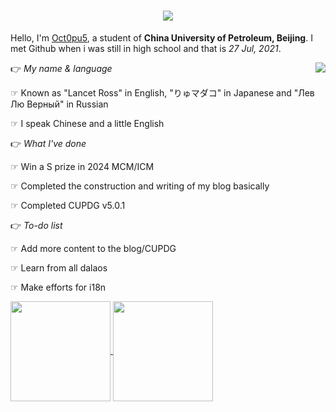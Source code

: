 <h1 align="center">
    <img src="https://readme-typing-svg.herokuapp.com/?font=Righteous&size=35&center=true&vCenter=true&width=500&height=70&duration=4000&lines=Ello+my+friends+👋+I'm+Oct0pu5;" />
</h1>

Hello, I'm [Oct0pu5](https://Oct0pu5.cn/), a student of **China University of Petroleum, Beijing**. I met Github when i was still in high school and that is _27 Jul, 2021_.

<div>

<p>👉 <i>My name & language</i>

<img align="right" src="https://github.githubassets.com/images/mona-whisper.gif" />

☞ Known as "Lancet Ross" in English, "りゅマダコ" in Japanese and "Лев Лю Верный" in Russian

☞ I speak Chinese and a little English</p>

</div>

👉 _What I've done_

☞ Win a S prize in 2024 MCM/ICM

☞ Completed the construction and writing of my blog basically

☞ Completed CUPDG v5.0.1

👉 _To-do list_

☞ Add more content to the blog/CUPDG

☞ Learn from all dalaos

☞ Make efforts for i18n

<a href="https://github.com/anuraghazra/github-readme-stats">
  <img height=160 align="center" src="https://github-readme-stats.vercel.app/api?username=octopus058&count_private=true&theme=swift&show_icons=true" />
</a>
<a href="https://github.com/anuraghazra/convoychat">
  <img height=160 align="center" src="https://github-readme-stats.vercel.app/api/top-langs/?username=octopus058&layout=compact&card_width=320" />
</a>
